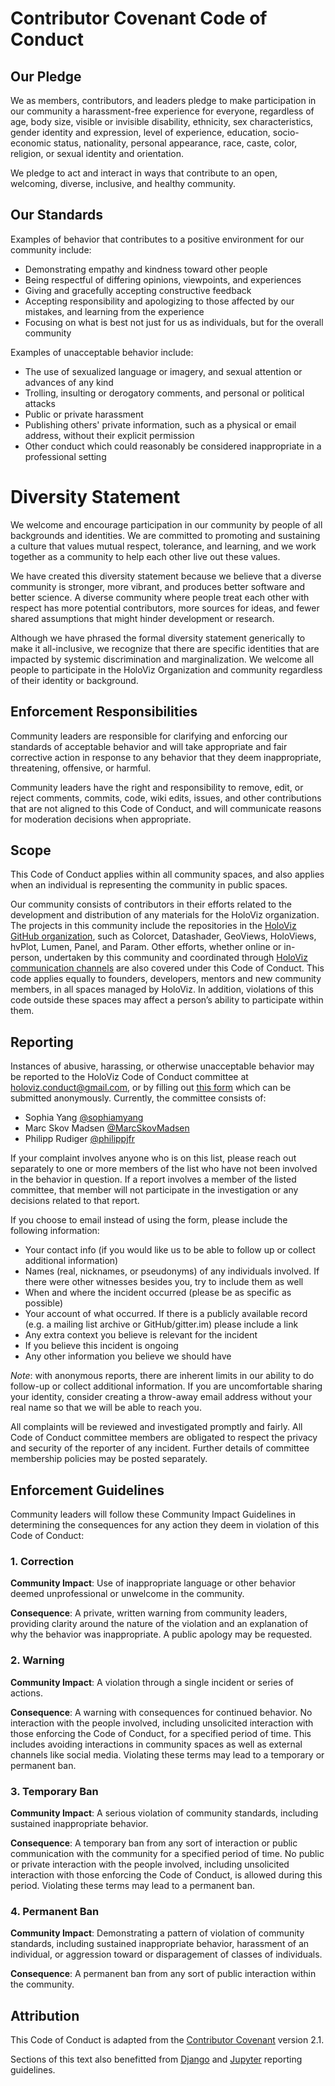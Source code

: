 # Contributor Covenant Code of Conduct

## Our Pledge

We as members, contributors, and leaders pledge to make participation in our
community a harassment-free experience for everyone, regardless of age, body
size, visible or invisible disability, ethnicity, sex characteristics, gender
identity and expression, level of experience, education, socio-economic status,
nationality, personal appearance, race, caste, color, religion, or sexual
identity and orientation.

We pledge to act and interact in ways that contribute to an open, welcoming,
diverse, inclusive, and healthy community.

## Our Standards

Examples of behavior that contributes to a positive environment for our
community include:

* Demonstrating empathy and kindness toward other people
* Being respectful of differing opinions, viewpoints, and experiences
* Giving and gracefully accepting constructive feedback
* Accepting responsibility and apologizing to those affected by our mistakes,
  and learning from the experience
* Focusing on what is best not just for us as individuals, but for the overall
  community

Examples of unacceptable behavior include:

* The use of sexualized language or imagery, and sexual attention or advances of
  any kind
* Trolling, insulting or derogatory comments, and personal or political attacks
* Public or private harassment
* Publishing others' private information, such as a physical or email address,
  without their explicit permission
* Other conduct which could reasonably be considered inappropriate in a
  professional setting

# Diversity Statement
We welcome and encourage participation in our community by people of all backgrounds and identities. We are committed to promoting and sustaining a culture that values mutual respect, tolerance, and learning, and we work together as a community to help each other live out these values.

We have created this diversity statement because we believe that a diverse community is stronger, more vibrant, and produces better software and better science. A diverse community where people treat each other with respect has more potential contributors, more sources for ideas, and fewer shared assumptions that might hinder development or research.

Although we have phrased the formal diversity statement generically to make it all-inclusive, we recognize that there are specific identities that are impacted by systemic discrimination and marginalization. We welcome all people to participate in the HoloViz Organization and community regardless of their identity or background.

## Enforcement Responsibilities

Community leaders are responsible for clarifying and enforcing our standards of
acceptable behavior and will take appropriate and fair corrective action in
response to any behavior that they deem inappropriate, threatening, offensive,
or harmful.

Community leaders have the right and responsibility to remove, edit, or reject
comments, commits, code, wiki edits, issues, and other contributions that are
not aligned to this Code of Conduct, and will communicate reasons for moderation
decisions when appropriate.

## Scope

This Code of Conduct applies within all community spaces, and also applies when
an individual is representing the community in public spaces.

Our community consists of contributors in their efforts related to the development and distribution of any materials for the HoloViz organization. The projects in this community include the repositories in the [HoloViz GitHub organization](https://github.com/holoviz), such as Colorcet, Datashader, GeoViews, HoloViews, hvPlot, Lumen, Panel, and Param. Other efforts, whether online or in-person, undertaken by this community and coordinated through [HoloViz communication channels](https://holoviz.org/community.html) are also covered under this Code of Conduct. This code applies equally to founders, developers, mentors and new community members, in all spaces managed by HoloViz. In addition, violations of this code outside these spaces may affect a person’s ability to participate within them.

## Reporting

Instances of abusive, harassing, or otherwise unacceptable behavior may be
reported to the HoloViz Code of Conduct committee at
[holoviz.conduct@gmail.com](mailto:holoviz.conduct@gmail.com), or by filling out [this form](https://docs.google.com/forms/d/e/1FAIpQLSfeb8zVV8ugTPJ33YFSm18K_eTSQRubb4Dn_iRYeu8uniCmSQ/viewform?usp=sf_link) which can be submitted anonymously. Currently, the committee consists of:
* Sophia Yang [@sophiamyang](https://github.com/sophiamyang/)
* Marc Skov Madsen [@MarcSkovMadsen](https://github.com/MarcSkovMadsen)
* Philipp Rudiger [@philippjfr](https://github.com/philippjfr)

If your complaint involves anyone who is on this list, please reach out separately to one or more members of the list who have not been involved in the behavior in question. If a report involves a member of the listed committee, that member will not participate in the investigation or any decisions related to that report.

If you choose to email instead of using the form, please include the following information:

* Your contact info (if you would like us to be able to follow up or collect additional information)
* Names (real, nicknames, or pseudonyms) of any individuals involved. If there were other witnesses besides you, try to include them as well
* When and where the incident occurred (please be as specific as possible)
* Your account of what occurred. If there is a publicly available record (e.g. a mailing list archive or GitHub/gitter.im) please include a link
* Any extra context you believe is relevant for the incident
* If you believe this incident is ongoing
* Any other information you believe we should have

*Note*: with anonymous reports, there are inherent limits in our ability to do follow-up or collect additional information. If you are uncomfortable sharing your identity, consider creating a throw-away email address without your real name so that we will be able to reach you.

All complaints will be reviewed and investigated promptly and fairly. All Code of Conduct committee members are obligated to respect the privacy and security of the reporter of any incident. Further details of committee membership policies may be posted separately. 

## Enforcement Guidelines

Community leaders will follow these Community Impact Guidelines in determining
the consequences for any action they deem in violation of this Code of Conduct:

### 1. Correction

**Community Impact**: Use of inappropriate language or other behavior deemed
unprofessional or unwelcome in the community.

**Consequence**: A private, written warning from community leaders, providing
clarity around the nature of the violation and an explanation of why the
behavior was inappropriate. A public apology may be requested.

### 2. Warning

**Community Impact**: A violation through a single incident or series of
actions.

**Consequence**: A warning with consequences for continued behavior. No
interaction with the people involved, including unsolicited interaction with
those enforcing the Code of Conduct, for a specified period of time. This
includes avoiding interactions in community spaces as well as external channels
like social media. Violating these terms may lead to a temporary or permanent
ban.

### 3. Temporary Ban

**Community Impact**: A serious violation of community standards, including
sustained inappropriate behavior.

**Consequence**: A temporary ban from any sort of interaction or public
communication with the community for a specified period of time. No public or
private interaction with the people involved, including unsolicited interaction
with those enforcing the Code of Conduct, is allowed during this period.
Violating these terms may lead to a permanent ban.

### 4. Permanent Ban

**Community Impact**: Demonstrating a pattern of violation of community
standards, including sustained inappropriate behavior, harassment of an
individual, or aggression toward or disparagement of classes of individuals.

**Consequence**: A permanent ban from any sort of public interaction within the
community.

## Attribution

This Code of Conduct is adapted from the [Contributor Covenant](https://www.contributor-covenant.org/version/2/1/code_of_conduct.html)
version 2.1.

Sections of this text also benefitted from [Django](https://www.djangoproject.com/conduct/reporting/) and [Jupyter](https://jupyter.org/governance/conduct/reporting_online.html) reporting guidelines. 

